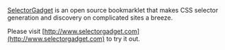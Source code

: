 [SelectorGadget](http://www.selectorgadget.com) is an open source bookmarklet that makes CSS selector generation and discovery on complicated sites a breeze.

Please visit [http://www.selectorgadget.com](http://www.selectorgadget.com) to try it out.
